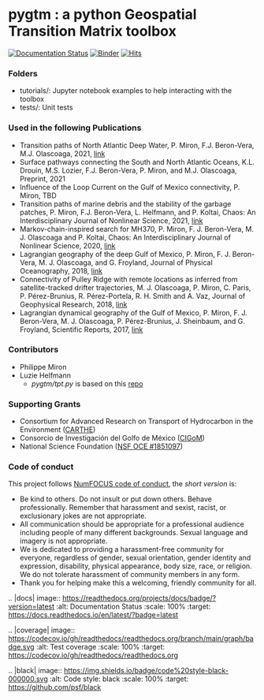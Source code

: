 # pygtm : a python Geospatial Transition Matrix toolbox

[![Documentation Status](https://readthedocs.org/projects/geophysical-transition-matrix/badge/?version=latest)](https://geophysical-transition-matrix.readthedocs.io/en/latest/?badge=latest)
[![Binder](https://mybinder.org/badge_logo.svg)](https://mybinder.org/v2/gh/philippemiron/pygtm/main?filepath=tutorials%2F)
[![Hits](https://hits.seeyoufarm.com/api/count/incr/badge.svg?url=https%3A%2F%2Fgithub.com%2Fphilippemiron%2Fpygtm&count_bg=%2379C83D&title_bg=%23555555&icon=staticman.svg&icon_color=%23E7E7E7&title=hits&edge_flat=false)](https://hits.seeyoufarm.com)

### Folders
- tutorials/: Jupyter notebook examples to help interacting with the toolbox
- tests/: Unit tests

### Used in the following Publications
- Transition paths of North Atlantic Deep Water, P. Miron, F.J. Beron-Vera, M.J. Olascoaga, 2021, [link](https://doi.org/10.1175/JTECH-D-22-0022.1)
- Surface pathways connecting the South and North Atlantic Oceans, K.L. Drouin, M.S. Lozier, F.J. Beron-Vera, P. Miron, and M.J. Olascoaga, Preprint, 2021
- Influence of the Loop Current on the Gulf of Mexico connectivity, P. Miron, TBD
- Transition paths of marine debris and the stability of the garbage patches, P. Miron, F.J. Beron-Vera, L. Helfmann, and P. Koltai, Chaos: An Interdisciplinary Journal of Nonlinear Science, 2021, [link](https://aip.scitation.org/doi/10.1063/5.0030535)
- Markov-chain-inspired search for MH370, P. Miron, F. J. Beron-Vera, M. J. Olascoaga and P. Koltai, Chaos: An Interdisciplinary Journal of Nonlinear Science, 2020, [link](https://aip.scitation.org/doi/10.1063/1.5092132)
- Lagrangian geography of the deep Gulf of Mexico, P. Miron, F. J. Beron-Vera, M. J. Olascoaga, and G. Froyland, Journal of Physical Oceanography, 2018, [link](https://journals.ametsoc.org/doi/10.1175/JPO-D-18-0073.1)
- Connectivity of Pulley Ridge with remote locations as inferred from satellite-tracked drifter trajectories, M. J. Olascoaga, P. Miron, C. Paris, P. Pérez-Brunius, R. Pérez-Portela, R. H. Smith and A. Vaz, Journal of Geophysical Research, 2018, [link](https://agupubs.onlinelibrary.wiley.com/doi/abs/10.1029/2018JC014057)
- Lagrangian dynamical geography of the Gulf of Mexico, P. Miron, F. J. Beron-Vera, M. J. Olascoaga, P. Pérez-Brunius, J. Sheinbaum, and G. Froyland, Scientific Reports, 2017, [link](https://www.nature.com/articles/s41598-017-07177-w)

### Contributors
- Philippe Miron
- Luzie Helfmann
  - *pygtm/tpt.py* is based on this [repo](https://github.com/LuzieH/pytpt)

### Supporting Grants
- Consortium for Advanced Research on Transport of Hydrocarbon in the Environment ([CARTHE](http://carthe.org/))
- Consorcio de Investigación del Golfo de México ([CIGoM](https://cigom.org/en/))
- National Science Foundation ([NSF OCE #1851097](https://www.nsf.gov/awardsearch/showAward?AWD_ID=1851097))

### Code of conduct
This project follows [NumFOCUS code of conduct](https://numfocus.org/code-of-conduct), the *short version* is:
- Be kind to others. Do not insult or put down others. Behave professionally. Remember that harassment and sexist, racist, or exclusionary jokes are not appropriate.
- All communication should be appropriate for a professional audience including people of many different backgrounds. Sexual language and imagery is not appropriate.
- We is dedicated to providing a harassment-free community for everyone, regardless of gender, sexual orientation, gender identity and expression, disability, physical appearance, body size, race, or religion. We do not tolerate harassment of community members in any form.
- Thank you for helping make this a welcoming, friendly community for all.

.. |docs| image:: https://readthedocs.org/projects/docs/badge/?version=latest
    :alt: Documentation Status
    :scale: 100%
    :target: https://docs.readthedocs.io/en/latest/?badge=latest

.. |coverage| image:: https://codecov.io/gh/readthedocs/readthedocs.org/branch/main/graph/badge.svg
    :alt: Test coverage
    :scale: 100%
    :target: https://codecov.io/gh/readthedocs/readthedocs.org

.. |black|  image:: https://img.shields.io/badge/code%20style-black-000000.svg
    :alt: Code style: black
    :scale: 100%
    :target: https://github.com/psf/black
